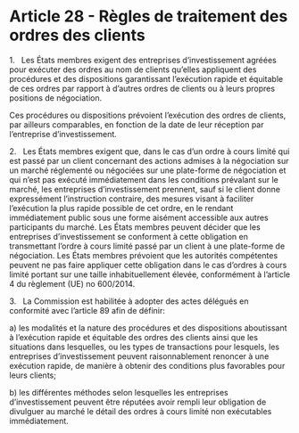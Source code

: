 # Article 28 - Règles de traitement des ordres des clients


1.   Les États membres exigent des entreprises d’investissement agréées pour exécuter des ordres au nom de clients qu’elles appliquent des procédures et des dispositions garantissant l’exécution rapide et équitable de ces ordres par rapport à d’autres ordres de clients ou à leurs propres positions de négociation.

Ces procédures ou dispositions prévoient l’exécution des ordres de clients, par ailleurs comparables, en fonction de la date de leur réception par l’entreprise d’investissement.

2.   Les États membres exigent que, dans le cas d’un ordre à cours limité qui est passé par un client concernant des actions admises à la négociation sur un marché réglementé ou négociées sur une plate-forme de négociation et qui n’est pas exécuté immédiatement dans les conditions prévalant sur le marché, les entreprises d’investissement prennent, sauf si le client donne expressément l’instruction contraire, des mesures visant à faciliter l’exécution la plus rapide possible de cet ordre, en le rendant immédiatement public sous une forme aisément accessible aux autres participants du marché. Les États membres peuvent décider que les entreprises d’investissement se conforment à cette obligation en transmettant l’ordre à cours limité passé par un client à une plate-forme de négociation. Les États membres prévoient que les autorités compétentes peuvent ne pas faire appliquer cette obligation dans le cas d’ordres à cours limité portant sur une taille inhabituellement élevée, conformément à l’article 4 du règlement (UE) no 600/2014.

3.   La Commission est habilitée à adopter des actes délégués en conformité avec l’article 89 afin de définir:

a) les modalités et la nature des procédures et des dispositions aboutissant à l’exécution rapide et équitable des ordres des clients ainsi que les situations dans lesquelles, ou les types de transactions pour lesquels, les entreprises d’investissement peuvent raisonnablement renoncer à une exécution rapide, de manière à obtenir des conditions plus favorables pour leurs clients;

b) les différentes méthodes selon lesquelles les entreprises d’investissement peuvent être réputées avoir rempli leur obligation de divulguer au marché le détail des ordres à cours limité non exécutables immédiatement.
